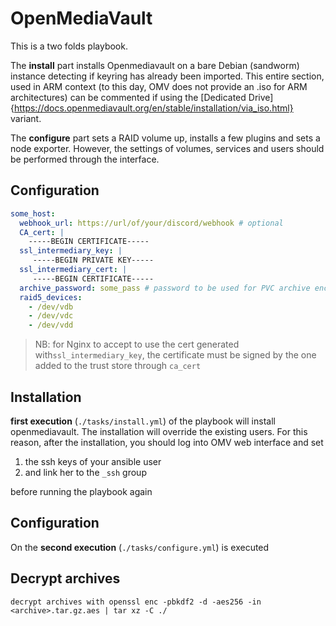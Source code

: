 
# OpenMediaVault

This is a two folds playbook. 

The **install** part installs Openmediavault on a bare Debian (sandworm) instance detecting if keyring has already been imported. This entire section, used in ARM context (to this day, OMV does not provide an .iso for ARM architectures) can be commented if using the [Dedicated Drive]{https://docs.openmediavault.org/en/stable/installation/via_iso.html} variant.

The **configure** part sets a RAID volume up, installs a few plugins and sets a node exporter. However, the settings of volumes, services and users should be performed through the interface.

## Configuration

```yaml
some_host:
  webhook_url: https://url/of/your/discord/webhook # optional
  CA_cert: |
    -----BEGIN CERTIFICATE-----
  ssl_intermediary_key: |
     -----BEGIN PRIVATE KEY-----
  ssl_intermediary_cert: |
     -----BEGIN CERTIFICATE-----
  archive_password: some_pass # password to be used for PVC archive encryption
  raid5_devices: 
    - /dev/vdb 
    - /dev/vdc 
    - /dev/vdd
```

> NB: for Nginx to accept to use the cert generated with`ssl_intermediary_key`, the certificate must be signed by the one added to the trust store through `ca_cert`

## Installation

**first execution** (`./tasks/install.yml`) of the playbook will install openmediavault. The installation will override the existing users. For this reason, after the installation, you should log into OMV web interface and set 
1. the ssh keys of your ansible user
2. and link her to the `_ssh` group 

before running the playbook again

## Configuration

On the **second execution** (`./tasks/configure.yml`) is executed

## Decrypt archives 

```shell
decrypt archives with openssl enc -pbkdf2 -d -aes256 -in <archive>.tar.gz.aes | tar xz -C ./
```
